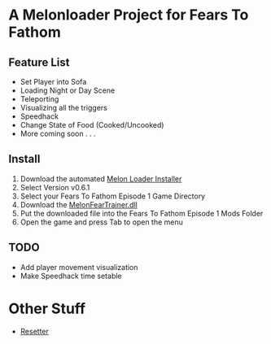 # A Melonloader Project for Fears To Fathom
## Feature List

* Set Player into Sofa
* Loading Night or Day Scene
* Teleporting
* Visualizing all the triggers
* Speedhack
* Change State of Food (Cooked/Uncooked)
* More coming soon . . . 

## Install
1. Download the automated [Melon Loader Installer](https://github.com/HerpDerpinstine/MelonLoader/releases/latest/download/MelonLoader.Installer.exe)
2. Select Version v0.6.1
3. Select your Fears To Fathom Episode 1 Game Directory
4. Download the [MelonFearTrainer.dll](https://github.com/rmifka/Melon_Fear_Trainer/releases)
5. Put the downloaded file into the Fears To Fathom Episode 1 Mods Folder
6. Open the game and press Tab to open the menu

## TODO
* Add player movement visualization
* Make Speedhack time setable

# Other Stuff
* [Resetter](https://github.com/rmifka/Resetter)